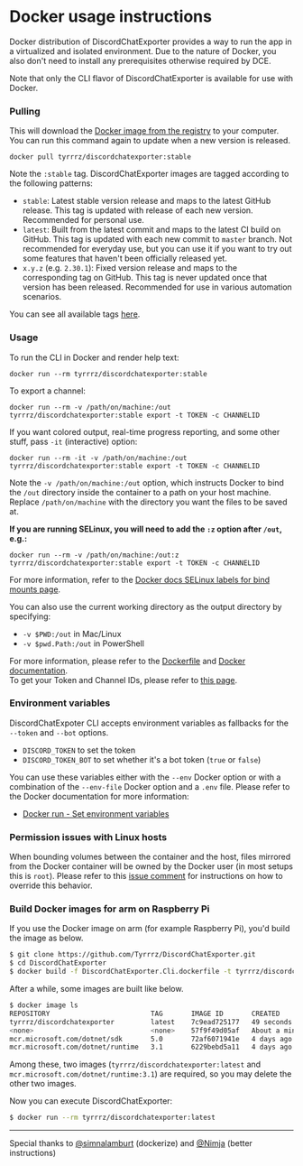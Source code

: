 # Docker usage instructions

Docker distribution of DiscordChatExporter provides a way to run the app in a virtualized and isolated environment. Due to the nature of Docker, you also don't need to install any prerequisites otherwise required by DCE.

Note that only the CLI flavor of DiscordChatExporter is available for use with Docker.

### Pulling

This will download the [Docker image from the registry](https://hub.docker.com/r/tyrrrz/discordchatexporter) to your computer. You can run this command again to update when a new version is released.

```
docker pull tyrrrz/discordchatexporter:stable
```

Note the `:stable` tag. DiscordChatExporter images are tagged according to the following patterns:

- `stable`: Latest stable version release and maps to the latest GitHub release. This tag is updated with release of each new version. Recommended for personal use.
- `latest`: Built from the latest commit and maps to the latest CI build on GitHub. This tag is updated with each new commit to `master` branch. Not recommended for everyday use, but you can use it if you want to try out some features that haven't been officially released yet.
- `x.y.z` (e.g. `2.30.1`): Fixed version release and maps to the corresponding tag on GitHub. This tag is never updated once that version has been released. Recommended for use in various automation scenarios.

You can see all available tags [here](https://hub.docker.com/r/tyrrrz/discordchatexporter/tags?page=1&ordering=name).

### Usage

To run the CLI in Docker and render help text:

```
docker run --rm tyrrrz/discordchatexporter:stable
```

To export a channel:

```
docker run --rm -v /path/on/machine:/out tyrrrz/discordchatexporter:stable export -t TOKEN -c CHANNELID
```

If you want colored output, real-time progress reporting, and some other stuff, pass `-it` (interactive) option:

```
docker run --rm -it -v /path/on/machine:/out tyrrrz/discordchatexporter:stable export -t TOKEN -c CHANNELID
```

Note the `-v /path/on/machine:/out` option, which instructs Docker to bind the `/out` directory inside the container to a path on your host machine. Replace `/path/on/machine` with the directory you want the files to be saved at.

**If you are running SELinux, you will need to add the `:z` option after `/out`, e.g.:**

```
docker run --rm -v /path/on/machine:/out:z tyrrrz/discordchatexporter:stable export -t TOKEN -c CHANNELID
```

For more information, refer to the [Docker docs SELinux labels for bind mounts page](https://docs.docker.com/storage/bind-mounts/#configure-the-selinux-label).

You can also use the current working directory as the output directory by specifying:

- `-v $PWD:/out` in Mac/Linux
- `-v $pwd.Path:/out` in PowerShell

For more information, please refer to the [Dockerfile](https://github.com/Tyrrrz/DiscordChatExporter/blob/master/Dockerfile) and [Docker documentation](https://docs.docker.com/engine/reference/run/).<br>
To get your Token and Channel IDs, please refer to [this page](https://github.com/Tyrrrz/DiscordChatExporter/blob/master/.docs/Token-and-IDs.md).

### Environment variables

DiscordChatExpoter CLI accepts environment variables as fallbacks for the `--token` and `--bot` options.

- `DISCORD_TOKEN` to set the token
- `DISCORD_TOKEN_BOT` to set whether it's a bot token (`true` or `false`)

You can use these variables either with the `--env` Docker option or with a combination of the `--env-file` Docker option and a `.env` file.
Please refer to the Docker documentation for more information:

- [Docker run - Set environment variables](https://docs.docker.com/engine/reference/commandline/run/#set-environment-variables--e---env---env-file)

### Permission issues with Linux hosts

When bounding volumes between the container and the host, files mirrored from the Docker container will be owned by the Docker user (in most setups this is `root`). Please refer to this [issue comment](https://github.com/Tyrrrz/DiscordChatExporter/issues/800#issuecomment-1030471970) for instructions on how to override this behavior.

### Build Docker images for arm on Raspberry Pi

If you use the Docker image on arm (for example Raspberry Pi), you'd build the image as below.

```bash
$ git clone https://github.com/Tyrrrz/DiscordChatExporter.git
$ cd DiscordChatExporter
$ docker build -f DiscordChatExporter.Cli.dockerfile -t tyrrrz/discordchatexporter:latest .
```

After a while, some images are built like below.

```bash
$ docker image ls
REPOSITORY                         TAG       IMAGE ID       CREATED              SIZE
tyrrrz/discordchatexporter         latest    7c9ead725177   49 seconds ago       199MB
<none>                             <none>    57f9f49d05af   About a minute ago   678MB
mcr.microsoft.com/dotnet/sdk       5.0       72af6071941e   4 days ago           641MB
mcr.microsoft.com/dotnet/runtime   3.1       6229bebd5a11   4 days ago           197MB
```

Among these, two images (`tyrrrz/discordchatexporter:latest` and `mcr.microsoft.com/dotnet/runtime:3.1`) are required, so you may delete the other two images.

Now you can execute DiscordChatExporter:

```bash
$ docker run --rm tyrrrz/discordchatexporter:latest
```

---

Special thanks to [@simnalamburt](https://github.com/simnalamburt) (dockerize) and [@Nimja](https://github.com/nimja) (better instructions)

